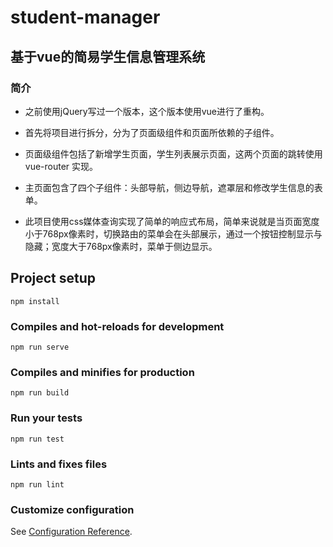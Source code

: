 # student-manager

## 基于vue的简易学生信息管理系统

### 简介
- 之前使用jQuery写过一个版本，这个版本使用vue进行了重构。

- 首先将项目进行拆分，分为了页面级组件和页面所依赖的子组件。

- 页面级组件包括了新增学生页面，学生列表展示页面，这两个页面的跳转使用 vue-router 实现。

- 主页面包含了四个子组件：头部导航，侧边导航，遮罩层和修改学生信息的表单。

- 此项目使用css媒体查询实现了简单的响应式布局，简单来说就是当页面宽度小于768px像素时，切换路由的菜单会在头部展示，通过一个按钮控制显示与隐藏；宽度大于768px像素时，菜单于侧边显示。

## Project setup
```
npm install
```

### Compiles and hot-reloads for development
```
npm run serve
```

### Compiles and minifies for production
```
npm run build
```

### Run your tests
```
npm run test
```

### Lints and fixes files
```
npm run lint
```

### Customize configuration
See [Configuration Reference](https://cli.vuejs.org/config/).
